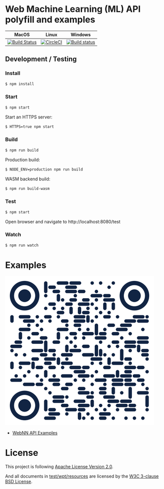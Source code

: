 # Web Machine Learning (ML) API polyfill and examples


MacOS | Linux | Windows
-------- | -------- | --------
[![Build Status](https://api.travis-ci.com/intel/webml-polyfill.svg?branch=master)](https://travis-ci.com/intel/webml-polyfill) | [![CircleCI](https://circleci.com/gh/intel/webml-polyfill/tree/master.svg?style=svg)](https://circleci.com/gh/intel/webml-polyfill/tree/master) | [![Build status](https://ci.appveyor.com/api/projects/status/6xjudmjja1mcyo1m/branch/master?svg=true)](https://ci.appveyor.com/project/ibelem/webml-polyfill-egsl9/branch/master)


## Development / Testing

### Install

```sh
$ npm install
```

### Start

```sh
$ npm start
```

Start an HTTPS server:
```sh
$ HTTPS=true npm start
```

### Build

```sh
$ npm run build
```

Production build:

```sh
$ NODE_ENV=production npm run build
```

WASM backend build:

```sh
$ npm run build-wasm
```

### Test

```sh
$ npm start
```

Open browser and navigate to http://localhost:8080/test

### Watch

```sh
$ npm run watch
```

# Examples

![QR Code](./examples/static/img/qr.png?s=200)

* [WebNN API Examples](https://intel.github.io/webml-polyfill/examples/)

# License
This project is following [Apache License Version 2.0](./LICENSE_APACHE2).

And all documents in [test/wpt/resources](./test/wpt/resources) are licensed by the [W3C 3-clause BSD License](./test/wpt/resources/LICENSE).
